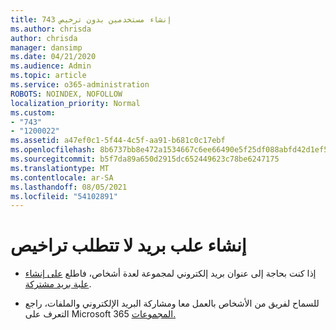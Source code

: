 ```yaml
---
title: 743 إنشاء مستخدمين بدون ترخيص
ms.author: chrisda
author: chrisda
manager: dansimp
ms.date: 04/21/2020
ms.audience: Admin
ms.topic: article
ms.service: o365-administration
ROBOTS: NOINDEX, NOFOLLOW
localization_priority: Normal
ms.custom:
- "743"
- "1200022"
ms.assetid: a47ef0c1-5f44-4c5f-aa91-b681c0c17ebf
ms.openlocfilehash: 8b6737bb8e472a1534667c6ee66490e5f25df088abfd42d1ef5c13a28984be67
ms.sourcegitcommit: b5f7da89a650d2915dc652449623c78be6247175
ms.translationtype: MT
ms.contentlocale: ar-SA
ms.lasthandoff: 08/05/2021
ms.locfileid: "54102891"
---
```

# <a name="create-mailboxes-that-dont-require-licenses"></a>إنشاء علب بريد لا تتطلب تراخيص

- إذا كنت بحاجة إلى عنوان بريد إلكتروني لمجموعة لعدة أشخاص، فاطلع [على إنشاء علبة بريد مشتركة](https://docs.microsoft.com/microsoft-365/admin/email/create-a-shared-mailbox).

- للسماح لفريق من الأشخاص بالعمل معا ومشاركة البريد الإلكتروني والملفات، راجع التعرف على Microsoft 365 [المجموعات.](https://support.office.com/article/b565caa1-5c40-40ef-9915-60fdb2d97fa2)
